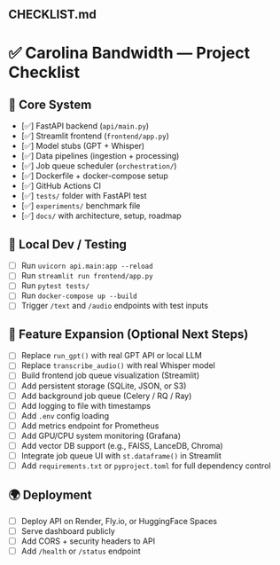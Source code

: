 ## CHECKLIST.md
# ✅ Carolina Bandwidth — Project Checklist

## 🔧 Core System
- [✅] FastAPI backend (`api/main.py`)
- [✅] Streamlit frontend (`frontend/app.py`)
- [✅] Model stubs (GPT + Whisper)
- [✅] Data pipelines (ingestion + processing)
- [✅] Job queue scheduler (`orchestration/`)
- [✅] Dockerfile + docker-compose setup
- [✅] GitHub Actions CI
- [✅] `tests/` folder with FastAPI test
- [✅] `experiments/` benchmark file
- [✅] `docs/` with architecture, setup, roadmap

## 🧪 Local Dev / Testing
- [ ] Run `uvicorn api.main:app --reload`
- [ ] Run `streamlit run frontend/app.py`
- [ ] Run `pytest tests/`
- [ ] Run `docker-compose up --build`
- [ ] Trigger `/text` and `/audio` endpoints with test inputs

## 🚀 Feature Expansion (Optional Next Steps)
- [ ] Replace `run_gpt()` with real GPT API or local LLM
- [ ] Replace `transcribe_audio()` with real Whisper model
- [ ] Build frontend job queue visualization (Streamlit)
- [ ] Add persistent storage (SQLite, JSON, or S3)
- [ ] Add background job queue (Celery / RQ / Ray)
- [ ] Add logging to file with timestamps
- [ ] Add `.env` config loading
- [ ] Add metrics endpoint for Prometheus
- [ ] Add GPU/CPU system monitoring (Grafana)
- [ ] Add vector DB support (e.g., FAISS, LanceDB, Chroma)
- [ ] Integrate job queue UI with `st.dataframe()` in Streamlit
- [ ] Add `requirements.txt` or `pyproject.toml` for full dependency control

## 🌍 Deployment
- [ ] Deploy API on Render, Fly.io, or HuggingFace Spaces
- [ ] Serve dashboard publicly
- [ ] Add CORS + security headers to API
- [ ] Add `/health` or `/status` endpoint
